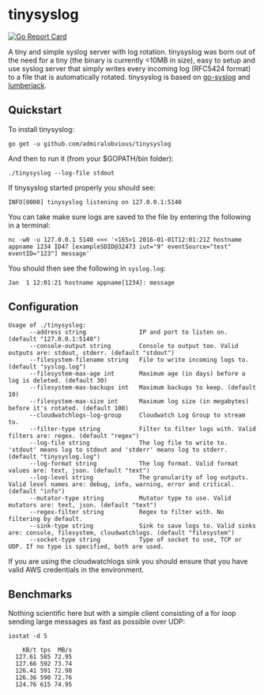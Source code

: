 # tinysyslog
[![Go Report Card](http://goreportcard.com/badge/admiralobvious/tinysyslog)](http://goreportcard.com/report/admiralobvious/tinysyslog)

A tiny and simple syslog server with log rotation. tinysyslog was born out of the need for a tiny (the binary is currently <10MB in size), easy to setup and use syslog server that simply writes every incoming log (RFC5424 format) to a file that is automatically rotated. tinysyslog is based on [go-syslog](https://github.com/mcuadros/go-syslog) and [lumberjack](https://github.com/natefinch/lumberjack).

## Quickstart
To install tinysyslog:

    go get -u github.com/admiralobvious/tinysyslog
And then to run it (from your $GOPATH/bin folder):

    ./tinysyslog --log-file stdout
If tinysyslog started properly you should see:
```
INFO[0000] tinysyslog listening on 127.0.0.1:5140
```
You can take make sure logs are saved to the file by entering the following in a terminal:
```
nc -w0 -u 127.0.0.1 5140 <<< '<165>1 2016-01-01T12:01:21Z hostname appname 1234 ID47 [exampleSDID@32473 iut="9" eventSource="test" eventID="123"] message'
```

You should then see the following in `syslog.log`:
```
Jan  1 12:01:21 hostname appname[1234]: message
```

## Configuration
```
Usage of ./tinysyslog:
      --address string               IP and port to listen on. (default "127.0.0.1:5140")
      --console-output string        Console to output too. Valid outputs are: stdout, stderr. (default "stdout")
      --filesystem-filename string   File to write incoming logs to. (default "syslog.log")
      --filesystem-max-age int       Maximum age (in days) before a log is deleted. (default 30)
      --filesystem-max-backups int   Maximum backups to keep. (default 10)
      --filesystem-max-size int      Maximum log size (in megabytes) before it's rotated. (default 100)
      --cloudwatchlogs-log-group     Cloudwatch Log Group to stream to.
      --filter-type string           Filter to filter logs with. Valid filters are: regex. (default "regex")
      --log-file string              The log file to write to. 'stdout' means log to stdout and 'stderr' means log to stderr. (default "tinysyslog.log")
      --log-format string            The log format. Valid format values are: text, json. (default "text")
      --log-level string             The granularity of log outputs. Valid level names are: debug, info, warning, error and critical. (default "info")
      --mutator-type string          Mutator type to use. Valid mutators are: text, json. (default "text")
      --regex-filter string          Regex to filter with. No filtering by default.
      --sink-type string             Sink to save logs to. Valid sinks are: console, filesystem, cloudwatchlogs. (default "filesystem")
      --socket-type string           Type of socket to use, TCP or UDP. If no type is specified, both are used.
```

If you are using the cloudwatchlogs sink you should ensure that you have valid AWS credentials in the environment.

## Benchmarks
Nothing scientific here but with a simple client consisting of a for loop sending large messages as fast as possible over UDP:

`iostat -d 5`
```
    KB/t tps  MB/s
  127.61 585 72.95
  127.66 592 73.74
  126.41 591 72.98
  126.36 590 72.76
  124.76 615 74.95
```
